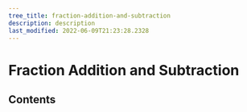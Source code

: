 ```yaml
---
tree_title: fraction-addition-and-subtraction
description: description
last_modified: 2022-06-09T21:23:28.2328
---
```


# Fraction Addition and Subtraction

## Contents
